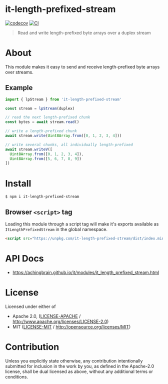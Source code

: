 # it-length-prefixed-stream

[![codecov](https://img.shields.io/codecov/c/github/achingbrain/it.svg?style=flat-square)](https://codecov.io/gh/achingbrain/it)
[![CI](https://img.shields.io/github/actions/workflow/status/achingbrain/it/js-test-and-release.yml?branch=main\&style=flat-square)](https://github.com/achingbrain/it/actions/workflows/js-test-and-release.yml?query=branch%3Amain)

> Read and write length-prefixed byte arrays over a duplex stream

# About

This module makes it easy to send and receive length-prefixed byte arrays over streams.

## Example

```typescript
import { lpStream } from 'it-length-prefixed-stream'

const stream = lpStream(duplex)

// read the next length-prefixed chunk
const bytes = await stream.read()

// write a length-prefixed chunk
await stream.write(Uint8Array.from([0, 1, 2, 3, 4]))

// write several chunks, all individually length-prefixed
await stream.writeV([
  Uint8Array.from([0, 1, 2, 3, 4]),
  Uint8Array.from([5, 6, 7, 8, 9])
])
```

# Install

```console
$ npm i it-length-prefixed-stream
```

## Browser `<script>` tag

Loading this module through a script tag will make it's exports available as `ItLengthPrefixedStream` in the global namespace.

```html
<script src="https://unpkg.com/it-length-prefixed-stream/dist/index.min.js"></script>
```

# API Docs

- <https://achingbrain.github.io/it/modules/it_length_prefixed_stream.html>

# License

Licensed under either of

- Apache 2.0, ([LICENSE-APACHE](LICENSE-APACHE) / <http://www.apache.org/licenses/LICENSE-2.0>)
- MIT ([LICENSE-MIT](LICENSE-MIT) / <http://opensource.org/licenses/MIT>)

# Contribution

Unless you explicitly state otherwise, any contribution intentionally submitted for inclusion in the work by you, as defined in the Apache-2.0 license, shall be dual licensed as above, without any additional terms or conditions.
